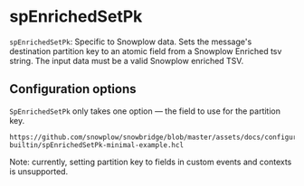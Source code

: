# spEnrichedSetPk

`spEnrichedSetPk`: Specific to Snowplow data. Sets the message's destination partition key to an atomic field from a Snowplow Enriched tsv string.  The input data must be a valid Snowplow enriched TSV.


## Configuration options

`SpEnrichedSetPk` only takes one option — the field to use for the partition key.

```hcl reference
https://github.com/snowplow/snowbridge/blob/master/assets/docs/configuration/transformations/snowplow-builtin/spEnrichedSetPk-minimal-example.hcl
```

Note: currently, setting partition key to fields in custom events and contexts is unsupported.